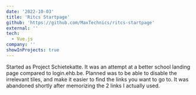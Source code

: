 ```yaml
---
date: '2022-10-03'
title: 'Ritcs Startpage'
github: 'https://github.com/MaxTechnics/ritcs-startpage'
external: ''
tech:
  - Vue.js
company: ''
showInProjects: true
---
```


Started as Project Schietekatte. It was an attempt at a better school landing page compared to login.ehb.be. Planned was to be able to disable the irrelevant tiles, and make it easier to find the links you want to go to.
It was abandoned shortly after memorizing the 2 links I actually used.
